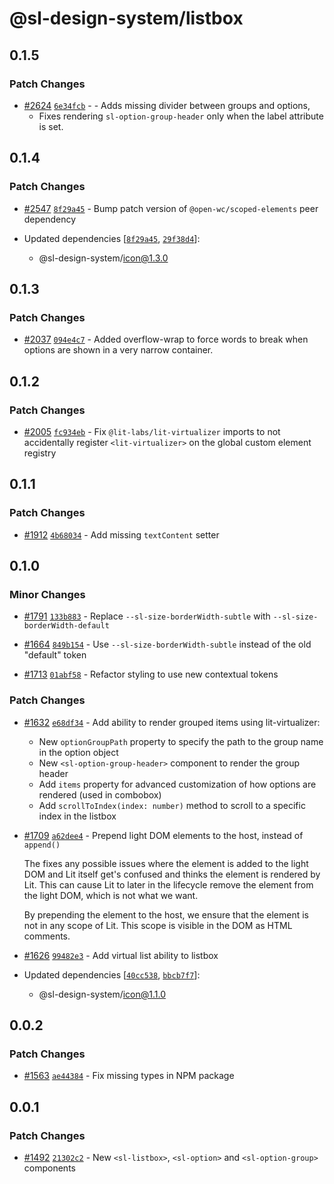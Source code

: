 # @sl-design-system/listbox

## 0.1.5

### Patch Changes

- [#2624](https://github.com/sl-design-system/components/pull/2624) [`6e34fcb`](https://github.com/sl-design-system/components/commit/6e34fcbb1884ab75574b5145560e959dc9ab53f8) - - Adds missing divider between groups and options,
  - Fixes rendering `sl-option-group-header` only when the label attribute is set.

## 0.1.4

### Patch Changes

- [#2547](https://github.com/sl-design-system/components/pull/2547) [`8f29a45`](https://github.com/sl-design-system/components/commit/8f29a4527d8fbe2bace08e32e31ba93aee0baf68) - Bump patch version of `@open-wc/scoped-elements` peer dependency

- Updated dependencies [[`8f29a45`](https://github.com/sl-design-system/components/commit/8f29a4527d8fbe2bace08e32e31ba93aee0baf68), [`29f38d4`](https://github.com/sl-design-system/components/commit/29f38d4a44003f63e20965ed176dfa9bc16851e7)]:
  - @sl-design-system/icon@1.3.0

## 0.1.3

### Patch Changes

- [#2037](https://github.com/sl-design-system/components/pull/2037) [`094e4c7`](https://github.com/sl-design-system/components/commit/094e4c7d9e975e7e7a2d28e80d1c6980786492da) - Added overflow-wrap to force words to break when options are shown in a very narrow container.

## 0.1.2

### Patch Changes

- [#2005](https://github.com/sl-design-system/components/pull/2005) [`fc934eb`](https://github.com/sl-design-system/components/commit/fc934eba9f2049fda27d1e3f7c879789eea6254c) - Fix `@lit-labs/lit-virtualizer` imports to not accidentally register `<lit-virtualizer>` on the global custom element registry

## 0.1.1

### Patch Changes

- [#1912](https://github.com/sl-design-system/components/pull/1912) [`4b68034`](https://github.com/sl-design-system/components/commit/4b680344816bb1cefb66a6bc9fac7f9501f18ace) - Add missing `textContent` setter

## 0.1.0

### Minor Changes

- [#1791](https://github.com/sl-design-system/components/pull/1791) [`133b883`](https://github.com/sl-design-system/components/commit/133b883234d911dabe37bd3c8acef26afea20fe9) - Replace `--sl-size-borderWidth-subtle` with `--sl-size-borderWidth-default`

- [#1664](https://github.com/sl-design-system/components/pull/1664) [`849b154`](https://github.com/sl-design-system/components/commit/849b1544bcc7cc60de1eb37ec282f2e467efc7eb) - Use `--sl-size-borderWidth-subtle` instead of the old "default" token

- [#1713](https://github.com/sl-design-system/components/pull/1713) [`01abf58`](https://github.com/sl-design-system/components/commit/01abf5833d364a76dbdf4e0df0587d0fbec3848e) - Refactor styling to use new contextual tokens

### Patch Changes

- [#1632](https://github.com/sl-design-system/components/pull/1632) [`e68df34`](https://github.com/sl-design-system/components/commit/e68df344917a8d0bdc6a4c92f59079a247c6e7a9) - Add ability to render grouped items using lit-virtualizer:
  - New `optionGroupPath` property to specify the path to the group name in the option object
  - New `<sl-option-group-header>` component to render the group header
  - Add `items` property for advanced customization of how options are rendered (used in combobox)
  - Add `scrollToIndex(index: number)` method to scroll to a specific index in the listbox

- [#1709](https://github.com/sl-design-system/components/pull/1709) [`a62dee4`](https://github.com/sl-design-system/components/commit/a62dee4a381450cca44c647a54d850290e5b0f11) - Prepend light DOM elements to the host, instead of `append()`

  The fixes any possible issues where the element is added to the light DOM and Lit itself
  get's confused and thinks the element is rendered by Lit. This can cause Lit to later
  in the lifecycle remove the element from the light DOM, which is not what we want.

  By prepending the element to the host, we ensure that the element is not in any scope of Lit.
  This scope is visible in the DOM as HTML comments.

- [#1626](https://github.com/sl-design-system/components/pull/1626) [`99482e3`](https://github.com/sl-design-system/components/commit/99482e31dfee77fb99bf74a4fe325c3ccc08f6e6) - Add virtual list ability to listbox

- Updated dependencies [[`40cc538`](https://github.com/sl-design-system/components/commit/40cc538648e6ed5ac453fbe708bae8761caaab5e), [`bbcb7f7`](https://github.com/sl-design-system/components/commit/bbcb7f7cd48e22fa1e61f24ba645a4131b0c75ee)]:
  - @sl-design-system/icon@1.1.0

## 0.0.2

### Patch Changes

- [#1563](https://github.com/sl-design-system/components/pull/1563) [`ae44384`](https://github.com/sl-design-system/components/commit/ae44384129f1a787a82fd35262f3f24e0883df58) - Fix missing types in NPM package

## 0.0.1

### Patch Changes

- [#1492](https://github.com/sl-design-system/components/pull/1492) [`21302c2`](https://github.com/sl-design-system/components/commit/21302c28065512f1c89ffde17dbc3241a2306d5d) - New `<sl-listbox>`, `<sl-option>` and `<sl-option-group>` components
